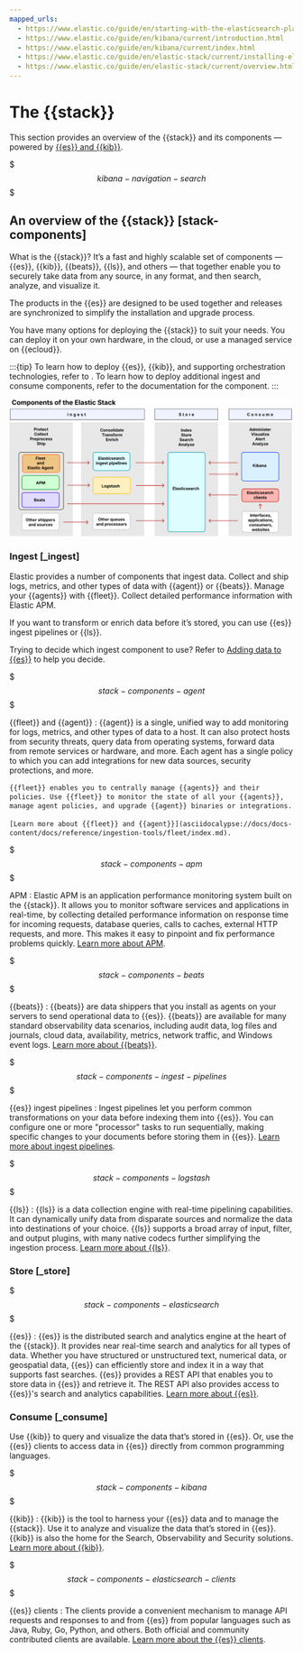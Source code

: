 ```yaml
---
mapped_urls:
  - https://www.elastic.co/guide/en/starting-with-the-elasticsearch-platform-and-its-solutions/current/stack-components.html
  - https://www.elastic.co/guide/en/kibana/current/introduction.html
  - https://www.elastic.co/guide/en/kibana/current/index.html
  - https://www.elastic.co/guide/en/elastic-stack/current/installing-elastic-stack.html
  - https://www.elastic.co/guide/en/elastic-stack/current/overview.html
---
```


# The {{stack}}

This section provides an overview of the {{stack}} and its components — powered by [{{es}} and {{kib}}](introduction.md).

$$$kibana-navigation-search$$$

## An overview of the {{stack}} [stack-components]

What is the {{stack}}? It’s a fast and highly scalable set of components — {{es}}, {{kib}}, {{beats}}, {{ls}}, and others — that together enable you to securely take data from any source, in any format, and then search, analyze, and visualize it.

The products in the {{es}} are designed to be used together and releases are synchronized to simplify the installation and upgrade process.

You have many options for deploying the {{stack}} to suit your needs. You can deploy it on your own hardware, in the cloud, or use a managed service on {{ecloud}}.

:::{tip}
To learn how to deploy {{es}}, {{kib}}, and supporting orchestration technologies, refer to [](/deploy-manage/index.md). To learn how to deploy additional ingest and consume components, refer to the documentation for the component.
:::

![Components of the Elastic Stack](../images/stack-components-diagram.svg)

### Ingest [_ingest]

Elastic provides a number of components that ingest data. Collect and ship logs, metrics, and other types of data with {{agent}} or {{beats}}. Manage your {{agents}} with {{fleet}}. Collect detailed performance information with Elastic APM.

If you want to transform or enrich data before it’s stored, you can use {{es}} ingest pipelines or {{ls}}.

Trying to decide which ingest component to use? Refer to [Adding data to {{es}}](/manage-data/ingest.md) to help you decide.

$$$stack-components-agent$$$

{{fleet}} and {{agent}}
:   {{agent}} is a single, unified way to add monitoring for logs, metrics, and other types of data to a host. It can also protect hosts from security threats, query data from operating systems, forward data from remote services or hardware, and more. Each agent has a single policy to which you can add integrations for new data sources, security protections, and more.

    {{fleet}} enables you to centrally manage {{agents}} and their policies. Use {{fleet}} to monitor the state of all your {{agents}}, manage agent policies, and upgrade {{agent}} binaries or integrations.

    [Learn more about {{fleet}} and {{agent}}](asciidocalypse://docs/docs-content/docs/reference/ingestion-tools/fleet/index.md).


$$$stack-components-apm$$$

APM
:   Elastic APM is an application performance monitoring system built on the {{stack}}. It allows you to monitor software services and applications in real-time, by collecting detailed performance information on response time for incoming requests, database queries, calls to caches, external HTTP requests, and more. This makes it easy to pinpoint and fix performance problems quickly. [Learn more about APM](/solutions/observability/apps/application-performance-monitoring-apm.md).

$$$stack-components-beats$$$

{{beats}}
:   {{beats}} are data shippers that you install as agents on your servers to send operational data to {{es}}. {{beats}} are available for many standard observability data scenarios, including audit data, log files and journals, cloud data, availability, metrics, network traffic, and Windows event logs. [Learn more about {{beats}}](asciidocalypse://docs/beats/docs/reference/index.md).

$$$stack-components-ingest-pipelines$$$

{{es}} ingest pipelines
:   Ingest pipelines let you perform common transformations on your data before indexing them into {{es}}. You can configure one or more "processor" tasks to run sequentially, making specific changes to your documents before storing them in {{es}}. [Learn more about ingest pipelines](/manage-data/ingest/transform-enrich/ingest-pipelines.md).

$$$stack-components-logstash$$$

{{ls}}
:   {{ls}} is a data collection engine with real-time pipelining capabilities. It can dynamically unify data from disparate sources and normalize the data into destinations of your choice. {{ls}} supports a broad array of input, filter, and output plugins, with many native codecs further simplifying the ingestion process. [Learn more about {{ls}}](asciidocalypse://docs/logstash/docs/reference/index.md).


### Store [_store]

$$$stack-components-elasticsearch$$$

{{es}}
:   {{es}} is the distributed search and analytics engine at the heart of the {{stack}}. It provides near real-time search and analytics for all types of data. Whether you have structured or unstructured text, numerical data, or geospatial data, {{es}} can efficiently store and index it in a way that supports fast searches. {{es}} provides a REST API that enables you to store data in {{es}} and retrieve it. The REST API also provides access to {{es}}'s search and analytics capabilities. [Learn more about {{es}}](/get-started/index.md).


### Consume [_consume]

Use {{kib}} to query and visualize the data that’s stored in {{es}}. Or, use the {{es}} clients to access data in {{es}} directly from common programming languages.

$$$stack-components-kibana$$$

{{kib}}
:   {{kib}} is the tool to harness your {{es}} data and to manage the {{stack}}. Use it to analyze and visualize the data that’s stored in {{es}}. {{kib}} is also the home for the Search, Observability and Security solutions. [Learn more about {{kib}}](/explore-analyze/index.md).

$$$stack-components-elasticsearch-clients$$$

{{es}} clients
:   The clients provide a convenient mechanism to manage API requests and responses to and from {{es}} from popular languages such as Java, Ruby, Go, Python, and others. Both official and community contributed clients are available. [Learn more about the {{es}} clients](https://www.elastic.co/guide/en/elasticsearch/client/index.html).

